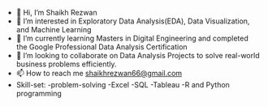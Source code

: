 - 👋 Hi, I’m Shaikh Rezwan
- 👀 I’m interested in Exploratory Data Analysis(EDA), Data Visualization, and Machine Learning
- 🌱 I’m currently learning Masters in Digital Engineering and completed the Google Professional Data Analysis Certification
- 💞️ I’m looking to collaborate on Data Analysis Projects to solve real-world business problems efficiently.
- 📫 How to reach me shaikhrezwan66@gmail.com
- Skill-set: -problem-solving -Excel -SQL -Tableau -R and Python programming


<!---
Rezwan66/Rezwan66 is a ✨ special ✨ repository because its `README.md` (this file) appears on your GitHub profile.
You can click the Preview link to take a look at your changes.
--->
